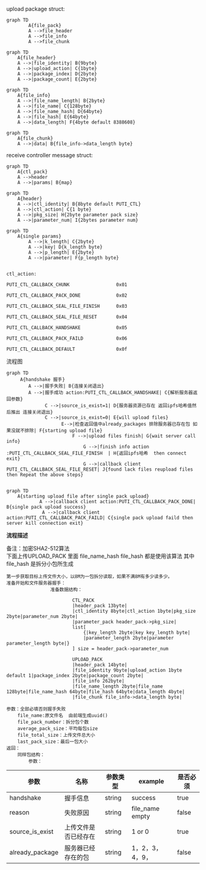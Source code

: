upload package struct:

```
graph TD
        A{file_pack}
        A -->file_header
        A -->file_info
        A -->file_chunk
```
```
graph TD
    A{file_header}
    A -->|file_identity| B{9byte}
    A -->|upload_action| C{1byte}
    A -->|package_index| D{2byte}
    A -->|package_count| E{2byte}
```

```
graph TD
    A{file_info}
    A -->|file_name_length| B{2byte}
    A -->|file_name| C{128byte}
    A -->|file_name_hash| D{64byte}
    A -->|file_hash| E{64byte}
    A -->|data_length| F{4byte default 8388608}
```

```
graph TD
    A{file_chunk}
    A -->|data| B{file_info->data_length byte}
```


receive controller message struct:

```
graph TD
    A{ctl_pack}
    A -->header
    A -->|params| B{map}
```
```
graph TD
    A{header}
    A -->|ctl_identity| B{8byte default PUTI_CTL}
    A -->|ctl_action| C{1 byte} 
    A -->|pkg_size| H{2byte parameter pack size}
    A -->|parameter_num| I{2bytes parameter num}
```

```
graph TD
    A{single params} 
        A -->|k_length| C{2byte}
        A -->|key| D{k_length byte}
        A -->|p_length| E{2byte}
        A -->|parameter| F{p_length byte}
```

```

ctl_action:

PUTI_CTL_CALLBACK_CHUNK                 0x01  

PUTI_CTL_CALLBACK_PACK_DONE             0x02

PUTI_CTL_CALLBACK_SEAL_FILE_FINISH      0x03

PUTI_CTL_CALLBACK_SEAL_FILE_RESET       0x04

PUTI_CTL_CALLBACK_HANDSHAKE             0x05

PUTI_CTL_CALLBACK_PACK_FAILD            0x06

PUTI_CTL_CALLBACK_DEFAULT               0x0f

```


流程图


```
graph TD
     A{handshake 握手} 
        A -->|握手失败| B{连接关闭退出}
        A -->|握手成功 action:PUTI_CTL_CALLBACK_HANDSHAKE| C{解析服务器返回参数}
              C -->|source_is_exist=1| D{服务器资源已存在 返回ipfs哈希值然后推出 连接关闭退出}
              C -->|source_is_exist=0| E{will upload files}
                    E-->|检查返回值中already_packages 排除服务器已存在包 如果没就不排除| F{starting upload file}
                        F -->|upload files finish| G{wait server call info}
                            G -->|finish info action :PUTI_CTL_CALLBACK_SEAL_FILE_FINISH  | H{返回ipfs哈希  then connect exit}
                            G -->|callback client PUTI_CTL_CALLBACK_SEAL_FILE_RESET| J{found lack files reupload files  then Repeat the above steps}
                            
```

```
graph TD
    A{starting upload file after single pack upload}
            A -->|callback client action:PUTI_CTL_CALLBACK_PACK_DONE| B{single pack upload success}
             A -->|callback client action:PUTI_CTL_CALLBACK_PACK_FAILD| C{single pack upload faild then  server kill connection exit}

```
**流程描述**

   备注：加密SHA2-512算法  
   下面上传UPLOAD_PACK 里面 file_name_hash  file_hash 都是使用该算法
   其中file_hash 是拆分小包所生成
    
    第一步获取目标上传文件大小，以8M为一包拆分读取，如果不满8M有多少读多少。
    准备开始和文件服务器握手：
                    准备数据结构：
```     
                        CTL_PACK
                        |header_pack 13byte|
                        |ctl_identity 8byte|ctl_action 1byte|pkg_size 2byte|parameter_num 2byte|
                        |parameter_pack header_pack->pkg_size|
                        list[
                            {|key_length 2byte|key key_length byte|
                            |parameter_length 2byte|parameter parameter_length byte|}
                        ] size = header_pack->parameter_num
                        
                        UPLOAD_PACK
                        |header_pack 14byte|
                        |file_identity 9byte|upload_action 1byte default 1|package_index 2byte|package_count 2byte|
                        |file_info 262byte|
                        |file_name_length 2byte|file_name 128byte|file_name_hash 64byte|file_hash 64byte|data_length 4byte|
                        |file_chunk file_info->data_length byte|
```

    参数：全部必填否则握手失败
        file_name:原文件名  由前端生成uuid()
        file_pack_number：拆分包个数
        average_pack_size：平均每包size
        file_total_size：上传文件总大小
        last_pack_size：最后一包大小
    返回：
        同样包结构：
            参数：
            
               

参数|名称|参数类型|example|是否必须
----|----|----|----|----
|handshake|握手信息|string|success|true
|reason|失败原因|string|file_name empty|false
|source_is_exist|上传文件是否已经存在|string|1 or 0|true
|already_package|服务器已经存在的包|string|1，2，3，4，9，|false